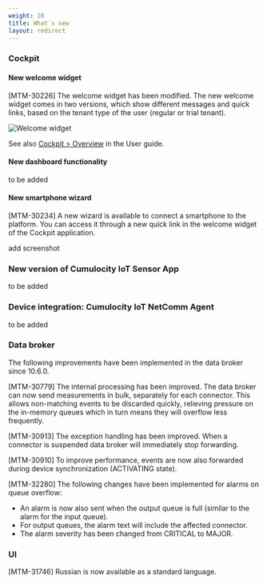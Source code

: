 ```yaml
---
weight: 10
title: What´s new
layout: redirect
---
```



### Cockpit

#### New welcome widget	

[MTM-30226] The welcome widget has been modified. The new welcome widget comes in two versions, which show different messages and quick links, based on the tenant type of the user (regular or trial tenant).

![Welcome widget](/images/release-notes/welcome-widget.png)

See also [Cockpit > Overview](/users-guide/cockpit#overview) in the User guide.

#### New dashboard functionality

to be added


#### New smartphone wizard

[MTM-30234] A new wizard is available to connect a smartphone to the platform. You can access it through a new quick link in the welcome widget of the Cockpit application.

add screenshot

### New version of Cumulocity IoT Sensor App

to be added

### Device integration: Cumulocity IoT NetComm Agent

to be added

### Data broker

The following improvements have been implemented in the data broker since 10.6.0.

[MTM-30779] The internal processing has been improved. The data broker can now send measurements in bulk, separately for each connector. This allows non-matching events to be discarded quickly, relieving pressure on the in-memory queues which in turn means they will overflow less frequently. 

[MTM-30913] The exception handling has been improved. When a connector is suspended data broker will immediately stop forwarding.

[MTM-30910] To improve performance, events are now also forwarded during device synchronization (ACTIVATING state).

[MTM-32280] The following changes have been implemented for alarms on queue overflow:

* An alarm is now also sent when the output queue is full (similar to the alarm for the input queue). 
* For output queues, the alarm text will include the affected connector. 
* The alarm severity has been changed from CRITICAL to MAJOR.


### UI

[MTM-31746] Russian is now available as a standard language.	




